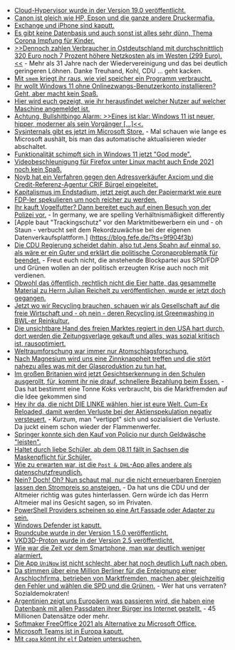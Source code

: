 * [Cloud-Hypervisor wurde in der Version 19.0 veröffentlicht.](https://www.phoronix.com/scan.php?page=news_item&px=Cloud-Hypervisor-19.0)
* [Canon ist gleich wie HP, Epson und die ganze andere Druckermafia.](https://www.borncity.com/blog/2021/10/17/canon-wegen-deaktivierung-der-drucker-scan-fax-funktion-bei-fehlender-tinte-verklagt/)
* [Exchange und iPhone sind kaputt.](https://www.borncity.com/blog/2021/10/17/tifanu-cup-2021-exchange-2019-und-iphone-gehackt/)
* [Es gibt keine Datenbasis und auch sonst ist alles sehr dünn, Thema Corona Impfung für Kinder.](https://impfentscheidung.online/covid-19-kinder-impfstoffe/)
* [>>Dennoch zahlen Verbraucher in Ostdeutschland mit durchschnittlich 320 Euro noch 7 Prozent höhere Netzkosten als im Westen (299 Euro).<<](https://www.sonnenseite.com/de/energie/verivox-stromnetzgebuehren-steigen-2022-auf-rekordhoch/) - Mehr als 31 Jahre nach der Wiedervereinigung und das bei deutlich geringeren Löhnen. Danke Treuhand, Kohl, CDU ... geht kacken.
* [Mit `smem` kriegt ihr raus, wie viel speicher ein Programm verbraucht.](https://opensource.com/article/21/10/memory-stats-linux-smem)
* [Ihr wollt Windows 11 ohne Onlinezwangs-Benutzerkonto installieren? Geht, aber macht kein Spaß.](https://4sysops.com/archives/how-to-set-up-windows-11-home-with-an-offline-account/)
* [Hier wird euch gezeigt, wie ihr herausfindet welcher Nutzer auf welcher Maschine angemeldet ist.](http://woshub.com/find-current-user-logged-remote-computer/)
* [Achtung, Bullshitbingo Alarm: >>Eines ist klar: Windows 11 ist neuer, hipper, moderner als sein Vorgänger [...]<<.](https://n-komm.de/zeit-fuer-neues-microsoft-windows-11-ist-da/)
* [Sysinternals gibt es jetzt im Microsoft Store.](https://www.bleepingcomputer.com/news/microsoft/sysinternals-apps-can-now-auto-update-via-the-microsoft-store/) - Mal schauen wie lange es Microsoft aushält, bis man das automatische aktualisieren wieder abschaltet.
* [Funktionalität schimpft sich in Windows 11 jetzt "God mode".](https://www.bleepingcomputer.com/news/microsoft/how-to-unlock-windows-11s-god-mode-to-access-advanced-settings/)
* [Videobeschleunigung für Firefox unter Linux macht auch Ende 2021 noch kein Spaß.](https://utcc.utoronto.ca/~cks/space/blog/web/Firefox93MyVideoAcceleration)
* [Noyb hat ein Verfahren gegen den Adressverkäufer Axciom und die Credit-Referenz-Agentur CRIF Bürgel eingeleitet.](https://noyb.eu/en/illegal-credit-scores-noyb-amplify-pressure)
* [Kapitalismus im Endstadium, jetzt zeigt auch der Papiermarkt wie eure FDP-ler spekulieren um noch reicher zu werden.](https://blog.fefe.de/?ts=9f9398cc)
* [Ihr kauft Vogelfutter? Dann bereitet euch auf einen Besuch von der Polizei vor.](https://blog.fefe.de/?ts=9f90516e) - In germany, we are spelling Verhältnismäßigkeit differently
* [Apple baut "Trackingschutz" vor den Marktmitbewerbern ein und - oh Staun - verbucht seit dem Rekordzuwächse bei der eigenen Datenverkaufsplattform.] (https://blog.fefe.de/?ts=9f904f3b)
* [Die CDU Regierung scheidet dahin, also tut Jens Spahn auf einmal so, als wäre er ein Guter und erklärt die politische Coronaproblematik für beendet.](https://blog.fefe.de/?ts=9f931eb1) - Freut euch nicht, die anstehende Blockpartei aus SPD/FDP und Grünen wollen an der politisch erzeugten Krise auch noch mit verdienen.
* [Obwohl das öffentlich, rechtlich nicht die Eier hatte, das gesammelte Material zu Herrn Julian Reichelt zu veröffentlichen, wurde er jetzt doch gegangen.](https://blog.fefe.de/?ts=9f937f0f)
* [Jetzt wo wir Recycling brauchen, schauen wir als Gesellschaft auf die freie Wirtschaft und - oh nein - deren Recycling ist Greenwashing in BWL-er Reinkultur.](https://blog.fefe.de/?ts=9f937c23)
* [Die unsichtbare Hand des freien Marktes regiert in den USA hart durch, dort werden die Zeitungsverlage gekauft und alles, was sozial kritisch ist, rausoptimiert.](https://blog.fefe.de/?ts=9f936eaf)
* [Weltraumforschung war immer nur Atomschlagsforschung.](https://blog.fefe.de/?ts=9f936679)
* [Nach Magnesium wird uns eine Zinnknappheit treffen und die stört nahezu alles was mit der Glasproduktion zu tun hat.](https://blog.fefe.de/?ts=9f935b31)
* [Im großen Britanien wird jetzt Gesichtserkennung in den Schulen ausgerollt, für, kommt ihr nie drauf, schnellere Bezahlung beim Essen.](https://blog.fefe.de/?ts=9f935818) - Das hat bestimmt eine Tonne Koks verbraucht, bis die Marktfremden auf die Idee gekommen sind
* [Hey ihr da, die nicht DIE LINKE wählen, hier ist eure Welt. Cum-Ex Reloaded, damit werden Verluste bei der Aktienspekulation negativ versteuert.](https://blog.fefe.de/?ts=9f90676e) - Kurzum, man "vertippt" sich und sozialisiert die Verluste. Da juckt einem schon wieder der Flammenwerfer.
* [Springer konnte sich den Kauf von Policio nur durch Geldwäsche "leisten".](https://blog.fefe.de/?ts=9f905a73)
* [Haltet durch liebe Schüler, ab dem 08.11 fällt in Sachsen die Maskenpflicht für Schüler.](https://www.bildung.sachsen.de/blog/index.php/2021/10/18/weiter-hohe-schutzmassnahmen-an-schulen-aber-keine-maskenpflicht-im-unterricht/)
* [Wie zu erwarten war, ist die `Post & DHL`-App alles andere als datenschutzfreundlich.](https://www.kuketz-blog.de/post-dhl-app-datenuebermittlung-an-tracking-anbieter-noch-vor-zustimmung-einwilligung/)
* [Nein? Doch! Oh? Nun schaut mal, nur die nicht erneuerbaren Energien lassen den Strompreis so ansteigen.](https://www.sonnenseite.com/de/energie/erneuerbare-senken-strompreis/) - Da hat uns die CDU und der Altmeier richtig was gutes hinterlassen. Gern würde ich das Herrn Altmeier mal ins Gesicht sagen, so im Privaten.
* [PowerShell Providers scheinen so eine Art Fassade oder Adapter zu sein.](https://arcanecode.com/2021/10/18/fun-with-powershell-providers/)
* [Windows Defender ist kaputt.](https://www.borncity.com/blog/2021/10/19/windows-11-defender-bypass-mit-ausbruch-aus-der-sandbox/)
* [Roundcube wurde in der Version 1.5.0 veröffentlicht.](https://roundcube.net/news/2021/10/18/roundcube-1.5.0-released)
* [VKD3D-Proton wurde in der Version 2.5 veröffentlicht.](https://www.phoronix.com/scan.php?page=news_item&px=VKD3D-Proton-2.5)
* [Wie war die Zeit vor dem Smartphone, man war deutlich weniger alarmiert.](https://mattruby.substack.com/p/the-most-unbelievable-things-about)
* [Die App `UniNow` ist nicht schlecht, aber hat noch deutlich Luft nach oben.](https://www.kuketz-blog.de/uninow-app-rechtsprobleme-beim-corona-tracing/)
* [Da stimmen über eine Million Berliner für die Enteignung einer Arschlochfirma, betrieben von Marktfremden, machen aber gleichzeitig den Fehler und wählen die SPD und die Grünen.](https://tuxproject.de/blog/2021/10/liegengebliebenes-vom-20-oktober-2021/) - Wer hat uns verraten? Sozialdemokraten!
* [Argentinien zeigt uns Europäern was passieren wird, die haben eine Datenbank mit allen Passdaten ihrer Bürger ins Internet gestellt.](https://www.borncity.com/blog/2021/10/20/datenbank-mit-allen-passdaten-aller-argentinier-gehackt/) - 45 Millionen Datensätze oder mehr.
* [Softmaker FreeOffice 2021 als Alternative zu Microsoft Office.](https://www.borncity.com/blog/2021/10/19/softmaker-freeoffice-2021-verfgbar/)
* [Microsoft Teams ist in Europa kaputt.](https://www.borncity.com/blog/2021/10/19/microsoft-teams-in-europa-gestrt-19-10-2021/)
* [Mit `capa` könnt ihr `elf` Dateien untersuchen.](https://opensource.com/article/21/10/linux-elf-capa)
